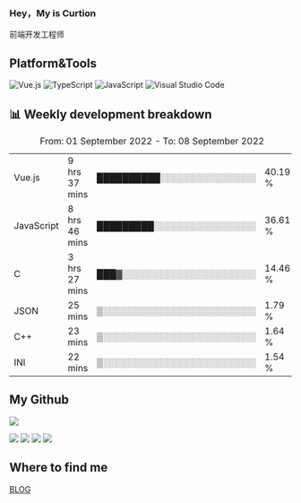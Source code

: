 ### Hey，My is Curtion
前端开发工程师
## Platform&Tools

![Vue.js](https://img.shields.io/badge/-Vue.js-4FC08D?style=flat-square&logo=Vue.js&logoColor=white)
![TypeScript](https://img.shields.io/badge/-TypeScript-007ACC?style=flat-square&logo=typescript&logoColor=white)
![JavaScript](https://img.shields.io/badge/-JavaScript-F7DF1E?style=flat-square&logo=javascript&logoColor=black)
![Visual Studio Code](https://img.shields.io/badge/-VSCode-007ACC?style=flat-square&logo=Visual-Studio-Code&logoColor=white)

## 📊 Weekly development breakdown

<!--START_SECTION:waka-->

<table><caption>From: 01 September 2022 - To: 08 September 2022</caption><tr><td>Vue.js</td><td>9 hrs 37 mins</td><td>██████████░░░░░░░░░░░░░░░</td><td>40.19 %</td></tr><tr><td>JavaScript</td><td>8 hrs 46 mins</td><td>█████████░░░░░░░░░░░░░░░░</td><td>36.61 %</td></tr><tr><td>C</td><td>3 hrs 27 mins</td><td>███▓░░░░░░░░░░░░░░░░░░░░░</td><td>14.46 %</td></tr><tr><td>JSON</td><td>25 mins</td><td>▒░░░░░░░░░░░░░░░░░░░░░░░░</td><td>1.79 %</td></tr><tr><td>C++</td><td>23 mins</td><td>▒░░░░░░░░░░░░░░░░░░░░░░░░</td><td>1.64 %</td></tr><tr><td>INI</td><td>22 mins</td><td>▒░░░░░░░░░░░░░░░░░░░░░░░░</td><td>1.54 %</td></tr></table>

<!--END_SECTION:waka-->

## My Github

![](http://github-profile-summary-cards.vercel.app/api/cards/profile-details?username=curtion&theme=nord_bright)

![](http://github-profile-summary-cards.vercel.app/api/cards/stats?username=curtion&theme=nord_bright)
![](http://github-profile-summary-cards.vercel.app/api/cards/productive-time?username=curtion&theme=nord_bright&utcOffset=8)
![](http://github-profile-summary-cards.vercel.app/api/cards/repos-per-language?username=curtion&theme=nord_bright)
![](http://github-profile-summary-cards.vercel.app/api/cards/most-commit-language?username=curtion&theme=nord_bright)

## Where to find me

[BLOG](https://blog.3gxk.net)
